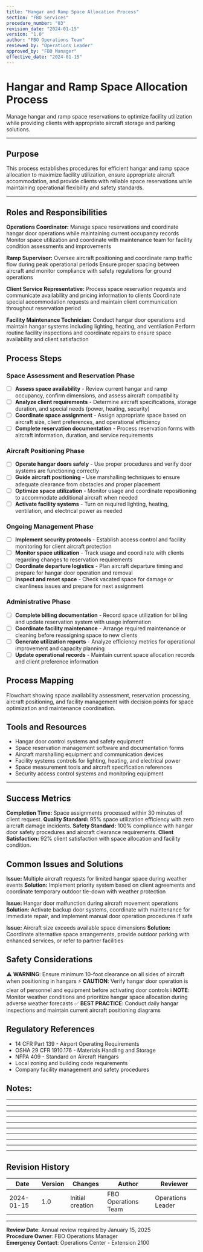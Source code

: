 ```yaml
---
title: "Hangar and Ramp Space Allocation Process"
section: "FBO Services"
procedure_number: "03"
revision_date: "2024-01-15"
version: "1.0"
author: "FBO Operations Team"
reviewed_by: "Operations Leader"
approved_by: "FBO Manager"
effective_date: "2024-01-15"
---
```


# Hangar and Ramp Space Allocation Process

Manage hangar and ramp space reservations to optimize facility utilization while providing clients with appropriate aircraft storage and parking solutions.

_____________________________________________________________________________________________

## Purpose

This process establishes procedures for efficient hangar and ramp space allocation to maximize facility utilization, ensure appropriate aircraft accommodation, and provide clients with reliable space reservations while maintaining operational flexibility and safety standards.

_____________________________________________________________________________________________

## Roles and Responsibilities

**Operations Coordinator:**
Manage space reservations and coordinate hangar door operations while maintaining current occupancy records
Monitor space utilization and coordinate with maintenance team for facility condition assessments and improvements

**Ramp Supervisor:**
Oversee aircraft positioning and coordinate ramp traffic flow during peak operational periods
Ensure proper spacing between aircraft and monitor compliance with safety regulations for ground operations

**Client Service Representative:**
Process space reservation requests and communicate availability and pricing information to clients
Coordinate special accommodation requests and maintain client communication throughout reservation period

**Facility Maintenance Technician:**
Conduct hangar door operations and maintain hangar systems including lighting, heating, and ventilation
Perform routine facility inspections and coordinate repairs to ensure space availability and client satisfaction

## Process Steps

### Space Assessment and Reservation Phase
- [ ] **Assess space availability** - Review current hangar and ramp occupancy, confirm dimensions, and assess aircraft compatibility
- [ ] **Analyze client requirements** - Determine aircraft specifications, storage duration, and special needs (power, heating, security)
- [ ] **Coordinate space assignment** - Assign appropriate space based on aircraft size, client preferences, and operational efficiency
- [ ] **Complete reservation documentation** - Process reservation forms with aircraft information, duration, and service requirements

### Aircraft Positioning Phase
- [ ] **Operate hangar doors safely** - Use proper procedures and verify door systems are functioning correctly
- [ ] **Guide aircraft positioning** - Use marshalling techniques to ensure adequate clearance from obstacles and proper placement
- [ ] **Optimize space utilization** - Monitor usage and coordinate repositioning to accommodate additional aircraft when needed
- [ ] **Activate facility systems** - Turn on required lighting, heating, ventilation, and electrical power as needed

### Ongoing Management Phase
- [ ] **Implement security protocols** - Establish access control and facility monitoring for client aircraft protection
- [ ] **Monitor space utilization** - Track usage and coordinate with clients regarding changes to reservation requirements
- [ ] **Coordinate departure logistics** - Plan aircraft departure timing and prepare for hangar door operation and removal
- [ ] **Inspect and reset space** - Check vacated space for damage or cleanliness issues and prepare for next assignment

### Administrative Phase
- [ ] **Complete billing documentation** - Record space utilization for billing and update reservation system with usage information
- [ ] **Coordinate facility maintenance** - Arrange required maintenance or cleaning before reassigning space to new clients
- [ ] **Generate utilization reports** - Analyze efficiency metrics for operational improvement and capacity planning
- [ ] **Update operational records** - Maintain current space allocation records and client preference information

## Process Mapping

Flowchart showing space availability assessment, reservation processing, aircraft positioning, and facility management with decision points for space optimization and maintenance coordination.

## Tools and Resources

- Hangar door control systems and safety equipment
- Space reservation management software and documentation forms
- Aircraft marshalling equipment and communication devices
- Facility systems controls for lighting, heating, and electrical power
- Space measurement tools and aircraft specification references
- Security access control systems and monitoring equipment

_____________________________________________________________________________________________

## Success Metrics

**Completion Time:** Space assignments processed within 30 minutes of client request.
**Quality Standard:** 95% space utilization efficiency with zero aircraft damage incidents.
**Safety Standard:** 100% compliance with hangar door safety procedures and aircraft clearance requirements.
**Client Satisfaction:** 92% client satisfaction with space allocation and facility condition.

## Common Issues and Solutions

**Issue:** Multiple aircraft requests for limited hangar space during weather events
**Solution:** Implement priority system based on client agreements and coordinate temporary outdoor tie-down with weather protection

**Issue:** Hangar door malfunction during aircraft movement operations
**Solution:** Activate backup door systems, coordinate with maintenance for immediate repair, and implement manual door operation procedures if safe

**Issue:** Aircraft size exceeds available space dimensions
**Solution:** Coordinate alternative space arrangements, provide outdoor parking with enhanced services, or refer to partner facilities

## Safety Considerations
⚠️ **WARNING**: Ensure minimum 10-foot clearance on all sides of aircraft when positioning in hangars
⚡ **CAUTION**: Verify hangar door operation is clear of personnel and equipment before activating door controls
ℹ️ **NOTE**: Monitor weather conditions and prioritize hangar space allocation during adverse weather forecasts
✅ **BEST PRACTICE**: Conduct daily hangar inspections and maintain current aircraft positioning diagrams

## Regulatory References
- 14 CFR Part 139 - Airport Operating Requirements
- OSHA 29 CFR 1910.176 - Materials Handling and Storage
- NFPA 409 - Standard on Aircraft Hangars
- Local zoning and building code requirements
- Company facility management and safety procedures

## Notes:
___________________________________________________________________________________
___________________________________________________________________________________
___________________________________________________________________________________
___________________________________________________________________________________
___________________________________________________________________________________
___________________________________________________________________________________
___________________________________________________________________________________
___________________________________________________________________________________
___________________________________________________________________________________
___________________________________________________________________________________

## Revision History
| Date | Version | Changes | Author | Reviewer |
|---|---|---|-----|----|
| 2024-01-15 | 1.0 | Initial creation | FBO Operations Team | Operations Leader |

---
**Review Date**: Annual review required by January 15, 2025  
**Procedure Owner**: FBO Operations Manager  
**Emergency Contact**: Operations Center - Extension 2100
